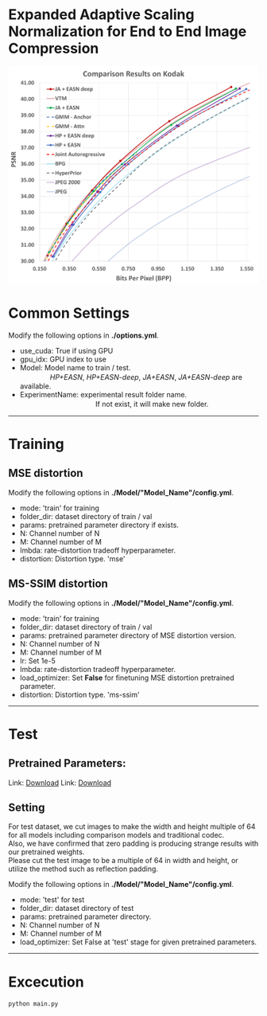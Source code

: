 # Expanded Adaptive Scaling Normalization for End to End Image Compression
![psnr_kodak](./figure/psnr_result_kodak.jpg)



# Common Settings
Modify the following options in  **./options.yml**.
- use_cuda: True if using GPU
- gpu_idx: GPU index to use
- Model:  Model name to train / test.\
　　　  　*HP+EASN*, *HP+EASN-deep*, *JA+EASN*, *JA+EASN-deep* are available.
- ExperimentName: experimental result folder name.\
　　　  　　　　 　　 　If not exist, it will make new folder. 


<hr/>

# Training
## MSE distortion
Modify the following options in **./Model/"Model_Name"/config.yml**.
- mode:  'train' for training
- folder_dir:  dataset directory of train / val
- params:  pretrained parameter directory if exists.
- N: Channel number of N
- M: Channel number of M
- lmbda: rate-distortion tradeoff hyperparameter.
- distortion:  Distortion type. 'mse'


## MS-SSIM distortion
Modify the following options in **./Model/"Model_Name"/config.yml**.
- mode:  'train' for training
- folder_dir:  dataset directory of train / val
- params:  pretrained parameter directory of MSE distortion version.
- N: Channel number of N
- M: Channel number of M
- lr: Set 1e-5
- lmbda: rate-distortion tradeoff hyperparameter.
- load_optimizer: Set **False** for finetuning MSE distortion pretrained parameter.
- distortion:  Distortion type. 'ms-ssim'


<hr/>

# Test

## Pretrained Parameters:
Link: [Download](https://yonsei-my.sharepoint.com/:f:/g/personal/chajin_o365_yonsei_ac_kr/Ei6Z9JF1aWVMiwHvbjkR3gwB5M6lqetxcF1svGbVUPSDuw?e=xGuZgd)
Link: [Download](https://drive.google.com/drive/folders/1Z9XPG56e0CkdxjcA5M2ww5r5ELtmgJJt?usp=sharing)


## Setting
For test dataset, we cut images to make the width and height multiple of 64 for all models including comparison models and traditional codec.  
Also, we have confirmed that zero padding is producing strange results with our pretrained weights.  
Please cut the test image to be a multiple of 64 in width and height, or utilize the method such as reflection padding.  

Modify the following options in **./Model/"Model_Name"/config.yml**.
- mode:  'test' for test
- folder_dir:  dataset directory of test
- params:  pretrained parameter directory.
- N: Channel number of N
- M: Channel number of M
- load_optimizer: Set False at 'test' stage for given pretrained parameters.


<hr/>

# Excecution
```
python main.py
```
